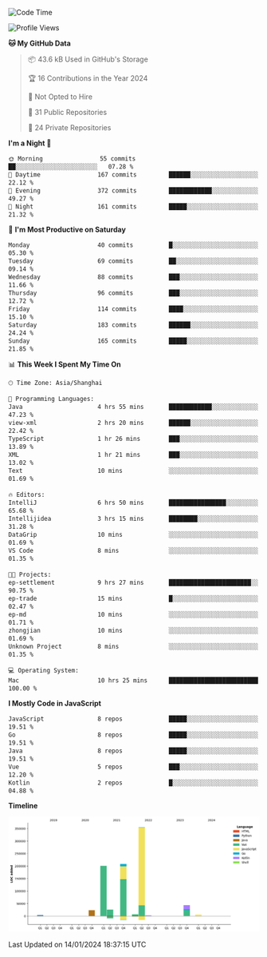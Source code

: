 <!--START_SECTION:waka-->
![Code Time](http://img.shields.io/badge/Code%20Time-2%2C246%20hrs%2022%20mins-blue)

![Profile Views](http://img.shields.io/badge/Profile%20Views-0-blue)

**🐱 My GitHub Data** 

> 📦 43.6 kB Used in GitHub's Storage 
 > 
> 🏆 16 Contributions in the Year 2024
 > 
> 🚫 Not Opted to Hire
 > 
> 📜 31 Public Repositories 
 > 
> 🔑 24 Private Repositories 
 > 
**I'm a Night 🦉** 

```text
🌞 Morning                55 commits          ██░░░░░░░░░░░░░░░░░░░░░░░   07.28 % 
🌆 Daytime                167 commits         ██████░░░░░░░░░░░░░░░░░░░   22.12 % 
🌃 Evening                372 commits         ████████████░░░░░░░░░░░░░   49.27 % 
🌙 Night                  161 commits         █████░░░░░░░░░░░░░░░░░░░░   21.32 % 
```
📅 **I'm Most Productive on Saturday** 

```text
Monday                   40 commits          █░░░░░░░░░░░░░░░░░░░░░░░░   05.30 % 
Tuesday                  69 commits          ██░░░░░░░░░░░░░░░░░░░░░░░   09.14 % 
Wednesday                88 commits          ███░░░░░░░░░░░░░░░░░░░░░░   11.66 % 
Thursday                 96 commits          ███░░░░░░░░░░░░░░░░░░░░░░   12.72 % 
Friday                   114 commits         ████░░░░░░░░░░░░░░░░░░░░░   15.10 % 
Saturday                 183 commits         ██████░░░░░░░░░░░░░░░░░░░   24.24 % 
Sunday                   165 commits         █████░░░░░░░░░░░░░░░░░░░░   21.85 % 
```


📊 **This Week I Spent My Time On** 

```text
🕑︎ Time Zone: Asia/Shanghai

💬 Programming Languages: 
Java                     4 hrs 55 mins       ████████████░░░░░░░░░░░░░   47.23 % 
view-xml                 2 hrs 20 mins       ██████░░░░░░░░░░░░░░░░░░░   22.42 % 
TypeScript               1 hr 26 mins        ███░░░░░░░░░░░░░░░░░░░░░░   13.89 % 
XML                      1 hr 21 mins        ███░░░░░░░░░░░░░░░░░░░░░░   13.02 % 
Text                     10 mins             ░░░░░░░░░░░░░░░░░░░░░░░░░   01.69 % 

🔥 Editors: 
IntelliJ                 6 hrs 50 mins       ████████████████░░░░░░░░░   65.68 % 
Intellijidea             3 hrs 15 mins       ████████░░░░░░░░░░░░░░░░░   31.28 % 
DataGrip                 10 mins             ░░░░░░░░░░░░░░░░░░░░░░░░░   01.69 % 
VS Code                  8 mins              ░░░░░░░░░░░░░░░░░░░░░░░░░   01.35 % 

🐱‍💻 Projects: 
ep-settlement            9 hrs 27 mins       ███████████████████████░░   90.75 % 
ep-trade                 15 mins             █░░░░░░░░░░░░░░░░░░░░░░░░   02.47 % 
ep-md                    10 mins             ░░░░░░░░░░░░░░░░░░░░░░░░░   01.71 % 
zhongjian                10 mins             ░░░░░░░░░░░░░░░░░░░░░░░░░   01.69 % 
Unknown Project          8 mins              ░░░░░░░░░░░░░░░░░░░░░░░░░   01.35 % 

💻 Operating System: 
Mac                      10 hrs 25 mins      █████████████████████████   100.00 % 
```

**I Mostly Code in JavaScript** 

```text
JavaScript               8 repos             █████░░░░░░░░░░░░░░░░░░░░   19.51 % 
Go                       8 repos             █████░░░░░░░░░░░░░░░░░░░░   19.51 % 
Java                     8 repos             █████░░░░░░░░░░░░░░░░░░░░   19.51 % 
Vue                      5 repos             ███░░░░░░░░░░░░░░░░░░░░░░   12.20 % 
Kotlin                   2 repos             █░░░░░░░░░░░░░░░░░░░░░░░░   04.88 % 
```



**Timeline**

![Lines of Code chart](https://raw.githubusercontent.com/youtiaoguagua/youtiaoguagua/master/assets/bar_graph.png)


 Last Updated on 14/01/2024 18:37:15 UTC
<!--END_SECTION:waka-->